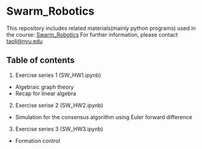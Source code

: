 # Swarm_Robotics
This repository includes related materials(mainly python programs) used in the course: [Swarm_Robotics](https://github.com/righetti/swarmrobotics)
For further information, please contact taoli@nyu.edu
## Table of contents
1. Exercise series 1 (SW_HW1.ipynb)
* Algebraic graph theory
* Recap for linear algebra
2. Exercise serise 2 (SW_HW2.ipynb)
* Simulation for the consensus algorithm using Euler forward difference
3. Exercise series 3 (SW_HW3.ipynb)
* Formation control
